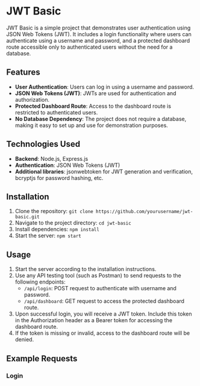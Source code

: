# JWT Basic

JWT Basic is a simple project that demonstrates user authentication using JSON Web Tokens (JWT). It includes a login functionality where users can authenticate using a username and password, and a protected dashboard route accessible only to authenticated users without the need for a database.

## Features

- **User Authentication**: Users can log in using a username and password.
- **JSON Web Tokens (JWT)**: JWTs are used for authentication and authorization.
- **Protected Dashboard Route**: Access to the dashboard route is restricted to authenticated users.
- **No Database Dependency**: The project does not require a database, making it easy to set up and use for demonstration purposes.

## Technologies Used

- **Backend**: Node.js, Express.js
- **Authentication**: JSON Web Tokens (JWT)
- **Additional libraries**: jsonwebtoken for JWT generation and verification, bcryptjs for password hashing, etc.

## Installation

1. Clone the repository: `git clone https://github.com/yourusername/jwt-basic.git`
2. Navigate to the project directory: `cd jwt-basic`
3. Install dependencies: `npm install`
4. Start the server: `npm start`

## Usage

1. Start the server according to the installation instructions.
2. Use any API testing tool (such as Postman) to send requests to the following endpoints:
   - `/api/login`: POST request to authenticate with username and password.
   - `/api/dashboard`: GET request to access the protected dashboard route.
3. Upon successful login, you will receive a JWT token. Include this token in the Authorization header as a Bearer token for accessing the dashboard route.
4. If the token is missing or invalid, access to the dashboard route will be denied.

## Example Requests

### Login
